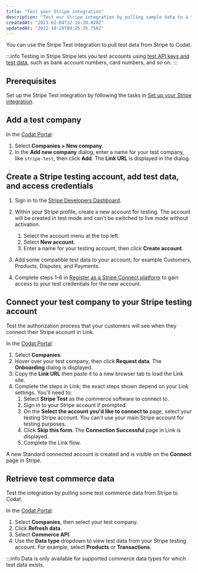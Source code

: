 ```yaml
---
title: "Test your Stripe integration"
description: "Test our Stripe integration by pulling sample data to a test Company"
createdAt: "2021-02-04T12:16:20.828Z"
updatedAt: "2022-10-20T09:25:35.756Z"
---
```


You can use the Stripe Test integration to pull test data from Stripe to Codat.

:::info Testing in Stripe
Stripe lets you test accounts using [test API keys and test data](https://stripe.com/docs/connect/testing), such as bank account numbers, card numbers, and so on.
:::

## Prerequisites

Set up the Stripe Test integration by following the tasks in [Set up your Stripe integration](https://docs.codat.io/docs/commerce-stripe-setup).

## Add a test company

In the <a className="external" href="https://app.codat.io/" target="_blank">Codat Portal</a>:

1. Select **Companies > New company**.
2. In the **Add new company** dialog, enter a name for your test company, like `stripe-test`, then click **Add**. The **Link URL** is displayed in the dialog.

## Create a Stripe testing account, add test data, and access credentials

1. Sign in to the <a className="external" href="https://dashboard.stripe.com/" target="_blank">Stripe Developers Dashboard</a>.
2. Within your Stripe profile, create a new account for testing. The account will be created in test mode and can't be switched to live mode without activation.

   1. Select the account menu at the top left.
   2. Select **New account**.
   3. Enter a name for your testing account, then click **Create account**.

3. Add some compatible test data to your account; for example Customers, Products, Disputes, and Payments.
4. Complete steps 1-6 in [Register as a Stripe Connect platform](https://docs.codat.io/docs/commerce-stripe-setup#register-as-a-stripe-connect-platform) to gain access to your test credentials for the new account.

## Connect your test company to your Stripe testing account

Test the authorization process that your customers will see when they connect their Stripe account in Link.

In the <a className="external" href="https://app.codat.io/" target="_blank">Codat Portal</a>:

1. Select **Companies**.
1. Hover over your test company, then click **Request data**. The **Onboarding** dialog is displayed.
1. Copy the **Link URL** then paste it to a new browser tab to load the Link site.
1. Complete the steps in Link; the exact steps shown depend on your Link settings. You'll need to:
   1. Select **Stripe Test** as the commerce software to connect to.
   2. Sign in to your Stripe account if prompted.
   3. On the **Select the account you'd like to connect to** page, select your testing Stripe account. You can't use your main Stripe account for testing purposes.
   4. Click **Skip this form**. The **Connection Successful** page in Link is displayed.
   5. Complete the Link flow.

A new Standard connected account is created and is visible on the **Connect** page in Stripe.

## Retrieve test commerce data

Test the integration by pulling some test commerce data from Stripe to Codat.

In the <a className="external" href="https://app.codat.io/" target="_blank">Codat Portal</a>:

1. Select **Companies**, then select your test company.
1. Click **Refresh data**.
1. Select **Commerce API**.
1. Use the **Data type** dropdown to view test data from your Stripe testing account. For example, select **Products** or **Transactions**.

:::info
Data is only available for supported commerce data types for which test data exists.
